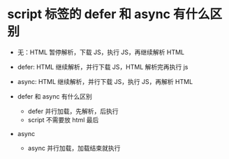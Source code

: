 # script 标签的 defer 和 async 有什么区别

- 无：HTML 暂停解析，下载 JS，执行 JS，再继续解析 HTML
- defer: HTML 继续解析，并行下载 JS，HTML 解析完再执行 js
- async: HTML 继续解析，并行下载 JS，执行 JS，再解析 HTML

- defer 和 async 有什么区别
  - defer 并行加载，先解析，后执行
  - script 不需要放 html 最后
- async
  - async 并行加载，加载结束就执行

